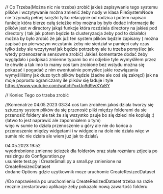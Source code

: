 // Co Trzeba(Można nic nie trzeba) zrobić
jakieś zapisywanie tego systemu plików i wczytywanie 
można zmienić żeby nody w klasa FileSystemNode nie trzymałą pełnej ściężki tylko relacyjnie od rodzica i potem napisać funkcje która bierze całą ścieżke
niby można by było dodać informacje ile plików jest w directory
jakąś funkcje która rozdziela directory na jakieś pod directory ( tak jak potem będzie ta clusteryzacja żeby pod to działało)
można by było zrobić że jak już ten system plików będzie zapisany ( można zapisać po pierwszym wczytaniu żeby nie siedział w pamięci cały czas tylko żeby sie wczytywał jak będzie potrzebny ale tu trzeba pomyślec jak wtedy przenoszenie sensowne zrobić)
Jakieś komentarze dodać żeby wyglądało
i podpisać zmienne typami bo mi odjebie
tyle wymyśliłem przez te chwile a tak imo to mamy coś tam zrobione bez wstydu można się pokazać i pogadać z nim ewentualnie pomyślec jakie rozwiązania wymyśliliśmy jak duzo tych plików będzie (żadne ale coś się zakręci) jak na moje poprostu ograniczamy ile plików się ładuje i tyle 
https://www.youtube.com/watch?v=Uq9d9wXYaBY

// Koniec Tego co trzeba zrobić

//Komenatrze
  04.05.2023 03:34
coś tam zrobiłem jakoś działa
tworzy się sztuczny system plików
da się przenosić pliki między folderami 
da sie przenosić foldery ale tak że się wszystko psuje bo się dzieci nie kopiują :) (łatwo to jest naprawić ale zapomniałem o tym)\
więc w sumie to działa przenoszenie u góry ale nie do końca a przenoszenie między widgetami i w widgecie na dole nie działa więc w sumie nic nie działa ale wiem już jak to działa\

  04.05.2023 19:52\
wyodrebnione zmienne ścieżek dla folderów oraz stała rozmiaru zdjecia po resizingu do Configuration.py\
usuniete test.py i CreateSmall.py a small.py zmienione na CreateResizedDataset\
dodane Options gdzie uzytkownik moze uruchomic CreateResizedDataset


//Do naprawienia
po uruchomieniu CreateResizedDataset trzeba na razie recznie zrestartowac aplikacje żeby pokazało nową zawartość folderu


